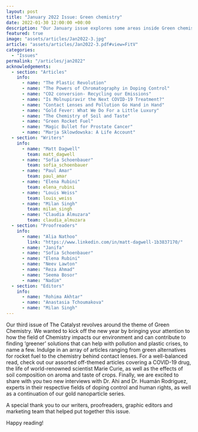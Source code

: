 ```yaml
---
layout: post
title: "January 2022 Issue: Green chemistry"
date: 2022-01-30 12:00:00 +00:00
description: "Our January issue explores some areas inside Green chemistry, released the 30th January 2022"
featured: true
image: "assets/articles/Jan2022-3.jpg"
article: "assets/articles/Jan2022-3.pdf#view=FitV"
categories: 
  - "Issues"
permalink: "/articles/jan2022"
acknowledgements:
  - section: "Articles"
    info: 
      - name: "The Plastic Revolution"
      - name: "The Powers of Chromatography in Doping Control"
      - name: "CO2 conversion- Recycling our Emissions"
      - name: "Is Molnupiravir the Next COVID-19 Treatment?"
      - name: "Contact Lenses and Pollution Go Hand in Hand"
      - name: "Gold Fever: What We Do For a Little Luxury"
      - name: "The Chemistry of Soil and Taste"
      - name: "Green Rocket Fuel"
      - name: "Magic Bullet for Prostate Cancer"
      - name: "Marja Sklowdowska: A Life Account"
  - section: "Writers"
    info: 
      - name: "Matt Dagwell"
        team: matt_dagwell
      - name: "Sofia Schoenbauer"
        team: sofia_schoenbauer
      - name: "Paul Amar"
        team: paul_amar
      - name: "Elena Rubini"
        team: elena_rubini
      - name: "Louis Weiss"
        team: louis_weiss
      - name: "Milan Singh"
        team: milan_singh
      - name: "Claudia Almuzara"
        team: claudia_almuzara
  - section: "Proofreaders"
    info: 
      - name: "Alia Nathoo"
        link: "https://www.linkedin.com/in/matt-dagwell-1b3837170/"
      - name: "Janifa"
      - name: "Sofia Schoenbauer"
      - name: "Elena Rubini"
      - name: "Neev Lawton"
      - name: "Reza Ahmad"
      - name: "Seema Bosor"
      - name: "Nadim"
  - section: "Editors"
    info: 
      - name: "Rohima Akhtar"
      - name: "Anastasia Tchoumakova"
      - name: "Milan Singh"
---
```

Our third issue of The Catalyst revolves around the theme of Green Chemistry. We wanted to kick off the new year by bringing your attention to how the field of Chemistry impacts our environment and can contribute to finding ‘greener’ solutions that can help with pollution and plastic crises, to name a few. Indulge in an array of articles ranging from green alternatives for rocket fuel to the chemistry behind contact lenses.
For a well-balanced read, check out our assorted off-themed articles covering a COVID-19 drug, the life of world-renowned scientist Marie Curie, as well as the effects of soil composition on aroma and taste of crops. 
Finally, we are excited to share with you two new interviews with Dr. Ahi and Dr. Huamán Rodriguez, experts in their respective fields of doping control and human rights, as well as a continuation of our gold nanoparticle series.

A special thank you to our writers, proofreaders, graphic editors and marketing team that helped put together this issue.
 
Happy reading!